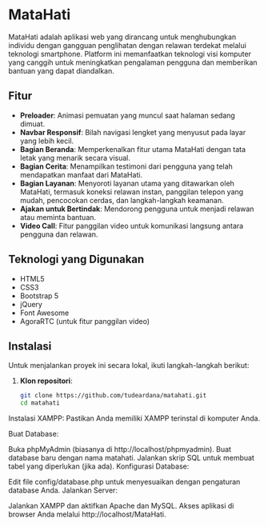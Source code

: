# MataHati

MataHati adalah aplikasi web yang dirancang untuk menghubungkan individu dengan gangguan penglihatan dengan relawan terdekat melalui teknologi smartphone. Platform ini memanfaatkan teknologi visi komputer yang canggih untuk meningkatkan pengalaman pengguna dan memberikan bantuan yang dapat diandalkan.

## Fitur

- **Preloader**: Animasi pemuatan yang muncul saat halaman sedang dimuat.
- **Navbar Responsif**: Bilah navigasi lengket yang menyusut pada layar yang lebih kecil.
- **Bagian Beranda**: Memperkenalkan fitur utama MataHati dengan tata letak yang menarik secara visual.
- **Bagian Cerita**: Menampilkan testimoni dari pengguna yang telah mendapatkan manfaat dari MataHati.
- **Bagian Layanan**: Menyoroti layanan utama yang ditawarkan oleh MataHati, termasuk koneksi relawan instan, panggilan telepon yang mudah, pencocokan cerdas, dan langkah-langkah keamanan.
- **Ajakan untuk Bertindak**: Mendorong pengguna untuk menjadi relawan atau meminta bantuan.
- **Video Call**: Fitur panggilan video untuk komunikasi langsung antara pengguna dan relawan.

## Teknologi yang Digunakan

- HTML5
- CSS3
- Bootstrap 5
- jQuery
- Font Awesome
- AgoraRTC (untuk fitur panggilan video)

## Instalasi

Untuk menjalankan proyek ini secara lokal, ikuti langkah-langkah berikut:

1. **Klon repositori**:
   ```bash
   git clone https://github.com/tudeardana/matahati.git
   cd matahati
Instalasi XAMPP: Pastikan Anda memiliki XAMPP terinstal di komputer Anda.

Buat Database:

Buka phpMyAdmin (biasanya di http://localhost/phpmyadmin).
Buat database baru dengan nama matahati.
Jalankan skrip SQL untuk membuat tabel yang diperlukan (jika ada).
Konfigurasi Database:

Edit file config/database.php untuk menyesuaikan dengan pengaturan database Anda.
Jalankan Server:

Jalankan XAMPP dan aktifkan Apache dan MySQL.
Akses aplikasi di browser Anda melalui http://localhost/MataHati.